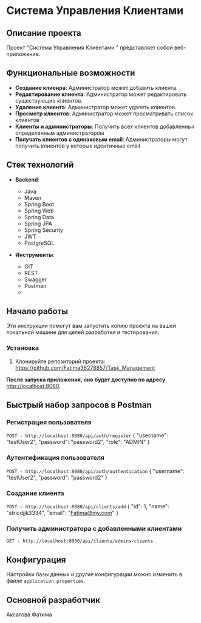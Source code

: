 # Система Управления Клиентами

## Описание проекта

Проект "Система Управления Клиентами " представляет собой веб-приложение.

## Функциональные возможности

- **Создание клиенра**: Администратор может добавить клиента.
- **Редактирование клиента**: Администратор может редактировать существующие клиентов.
- **Удаление клиента**: Администратор может удалять клиентов.
- **Просмотр клиентов**: Администратор может просматривать список клиентов
- **Клиенты и администраторы**: Получить всех клиентов добавленных определенным администратором 
- **Получать клиентов с одинаковым email**: Администраторы могут получить клиентов у которых идентичные email

## Стек технологий

- **Backend**:
  - Java
  - Maven
  - Spring Boot
  - Spring Web
  - Spring Data
  - Spring JPA
  - Spring Security
  - JWT
  - PostgreSQL

  
- **Инструменты**:
  - GIT
  - REST
  - Swagger
  - Postman
  - 

## Начало работы

Эти инструкции помогут вам запустить копию проекта на вашей локальной машине для целей разработки и тестирования.

### Установка

1. Клонируйте репозиторий проекта:
https://github.com/Fatima38278857/Task_Management

**После запуска приложения, оно будет доступно по адресу**
 [http://localhost:8080](http://localhost:8080).

## Быстрый набор запросов в Postman

### Регистрация пользователя
`POST - http://localhost:8080/api/auth/register`
{
  "username": "testUser2",
  "password": "password2",
  "role": "ADMIN"
}
### Аутентификация пользователя
`POST - http://localhost:8080/api/auth/authentication`
{
  "username": "testUser2",
  "password": "password2"
}
### Создание клиента
`POST - http://localhost:8080/api/clients/add`
{
  "id": 1,
  "name": "stricdjjk3334",
  "email": "Fatima@my.com"
}

### Получить администратора с добавленными клиентами
`GET - http://localhost:8080/api/clients/admins-clients`

## Конфигурация
Настройки базы данных и другие конфигурации можно изменить в файле `application.properties`.

## Основной разработчик
Аксагова Фатима
